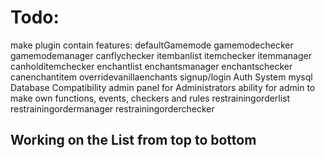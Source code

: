 # Todo:
make plugin contain features:
defaultGamemode
gamemodechecker
gamemodemanager
canflychecker
itembanlist
itemchecker
itemmanager
canholditemchecker
enchantlist
enchantsmanager
enchantschecker
canenchantitem
overridevanillaenchants
signup/login Auth System
mysql Database Compatibility
admin panel for Administrators
ability for admin to make own functions, events, checkers and rules
restrainingorderlist
restrainingordermanager
restrainingorderchecker

## Working on the List from top to bottom
